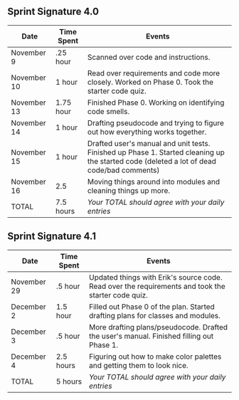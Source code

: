 ## Sprint Signature 4.0

| Date        | Time Spent | Events
|-------------|------------|--------------------
| November 9  | .25 hour   | Scanned over code and instructions.
| November 10 | 1 hour     | Read over requirements and code more closely. Worked on Phase 0. Took the starter code quiz.
| November 13 | 1.75 hour  | Finished Phase 0. Working on identifying code smells.
| November 14 | 1 hour     | Drafting pseudocode and trying to figure out how everything works together. 
| November 15 | 1 hour     | Drafted user's manual and unit tests. Finished up Phase 1. Started cleaning up the started code (deleted a lot of dead code/bad comments)
| November 16 | 2.5        | Moving things around into modules and cleaning things up more.
| TOTAL       | 7.5 hours  | *Your TOTAL should agree with your daily entries*


## Sprint Signature 4.1

| Date        | Time Spent | Events
|-------------|----------|--------------------
| November 29 | .5 hour  | Updated things with Erik's source code. Read over the requirements and took the starter code quiz.
| December 2  | 1.5 hour | Filled out Phase 0 of the plan. Started drafting plans for classes and modules.
| December 3  | .5 hour  | More drafting plans/pseudocode. Drafted the user's manual. Finished filling out Phase 1.
| December 4  | 2.5 hours | Figuring out how to make color palettes and getting them to look nice.
| TOTAL       | 5 hours  | *Your TOTAL should agree with your daily entries*

